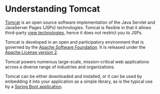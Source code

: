 # Understanding Tomcat

[Tomcat](http://tomcat.apache.org/) is an open source software implementation of the Java Servlet and JavaServer Pages (JSPs) technologies. Tomcat is flexible in that it allows third-party [view technologies][u-view-templates], hence it does not restrict you to JSPs.

Tomcat is developed in an open and participatory environment that is governed by the [Apache Software Foundation](http://www.apache.org/). It is released under the [Apache License version 2](https://www.apache.org/licenses/LICENSE-2.0). 

Tomcat powers numerous large-scale, mission-critical web applications across a diverse range of industries and organizations.

Tomcat can be either downloaded and installed, or it can be used by embedding it into your application as a simple library, as is the typical use by a [Spring Boot application][gs-spring-boot].

[u-view-templates]: /understanding/view-templates
[gs-spring-boot]: /guides/gs/spring-boot